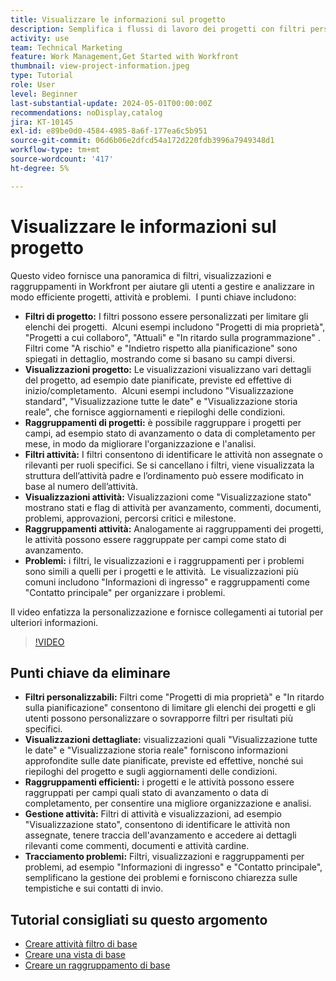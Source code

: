 ```yaml
---
title: Visualizzare le informazioni sul progetto
description: Semplifica i flussi di lavoro dei progetti con filtri personalizzabili, viste dettagliate, raggruppamenti efficienti, strumenti di gestione delle attività e funzioni di tracciamento dei problemi per migliorarne l’organizzazione e la chiarezza.
activity: use
team: Technical Marketing
feature: Work Management,Get Started with Workfront
thumbnail: view-project-information.jpeg
type: Tutorial
role: User
level: Beginner
last-substantial-update: 2024-05-01T00:00:00Z
recommendations: noDisplay,catalog
jira: KT-10145
exl-id: e89be0d0-4584-4985-8a6f-177ea6c5b951
source-git-commit: 06d6b06e2dfcd54a172d220fdb3996a7949348d1
workflow-type: tm+mt
source-wordcount: '417'
ht-degree: 5%

---
```


# Visualizzare le informazioni sul progetto

Questo video fornisce una panoramica di filtri, visualizzazioni e raggruppamenti in Workfront per aiutare gli utenti a gestire e analizzare in modo efficiente progetti, attività e problemi. &#x200B; I punti chiave includono:

* **Filtri di progetto:** I filtri possono essere personalizzati per limitare gli elenchi dei progetti. &#x200B; Alcuni esempi includono &quot;Progetti di mia proprietà&quot;, &quot;Progetti a cui collaboro&quot;, &quot;Attuali&quot; e &quot;In ritardo sulla programmazione&quot; &#x200B;. Filtri come &quot;A rischio&quot; e &quot;Indietro rispetto alla pianificazione&quot; sono spiegati in dettaglio, mostrando come si basano su campi diversi.
* **Visualizzazioni progetto:** Le visualizzazioni visualizzano vari dettagli del progetto, ad esempio date pianificate, previste ed effettive di inizio/completamento. &#x200B; Alcuni esempi includono &quot;Visualizzazione standard&quot;, &quot;Visualizzazione tutte le date&quot; e &quot;Visualizzazione storia reale&quot;, che fornisce aggiornamenti e riepiloghi delle condizioni. &#x200B;
* **Raggruppamenti di progetti:** è possibile raggruppare i progetti per campi, ad esempio stato di avanzamento o data di completamento per mese, in modo da migliorare l&#39;organizzazione e l&#39;analisi. &#x200B;
* **Filtri attività:** I filtri consentono di identificare le attività non assegnate o rilevanti per ruoli specifici. &#x200B; Se si cancellano i filtri, viene visualizzata la struttura dell’attività padre e l’ordinamento può essere modificato in base al numero dell’attività. &#x200B;
* **Visualizzazioni attività:** Visualizzazioni come &quot;Visualizzazione stato&quot; mostrano stati e flag di attività per avanzamento, commenti, documenti, problemi, approvazioni, percorsi critici e milestone.
* **Raggruppamenti attività:** Analogamente ai raggruppamenti dei progetti, le attività possono essere raggruppate per campi come stato di avanzamento. &#x200B;
* **Problemi:** i filtri, le visualizzazioni e i raggruppamenti per i problemi sono simili a quelli per i progetti e le attività. &#x200B; Le visualizzazioni più comuni includono &quot;Informazioni di ingresso&quot; e raggruppamenti come &quot;Contatto principale&quot; per organizzare i problemi. &#x200B;

Il video enfatizza la personalizzazione e fornisce collegamenti ai tutorial per ulteriori informazioni. &#x200B;

>[!VIDEO](https://video.tv.adobe.com/v/3428815/?quality=12&learn=on&enablevpops)

## Punti chiave da eliminare

* **Filtri personalizzabili:** Filtri come &quot;Progetti di mia proprietà&quot; e &quot;In ritardo sulla pianificazione&quot; consentono di limitare gli elenchi dei progetti e gli utenti possono personalizzare o sovrapporre filtri per risultati più specifici. &#x200B;
* **Visualizzazioni dettagliate:** visualizzazioni quali &quot;Visualizzazione tutte le date&quot; e &quot;Visualizzazione storia reale&quot; forniscono informazioni approfondite sulle date pianificate, previste ed effettive, nonché sui riepiloghi del progetto e sugli aggiornamenti delle condizioni. &#x200B;
* **Raggruppamenti efficienti:** i progetti e le attività possono essere raggruppati per campi quali stato di avanzamento o data di completamento, per consentire una migliore organizzazione e analisi. &#x200B;
* **Gestione attività:** Filtri di attività e visualizzazioni, ad esempio &quot;Visualizzazione stato&quot;, consentono di identificare le attività non assegnate, tenere traccia dell&#39;avanzamento e accedere ai dettagli rilevanti come commenti, documenti e attività cardine. &#x200B;
* **Tracciamento problemi:** Filtri, visualizzazioni e raggruppamenti per problemi, ad esempio &quot;Informazioni di ingresso&quot; e &quot;Contatto principale&quot;, semplificano la gestione dei problemi e forniscono chiarezza sulle tempistiche e sui contatti di invio. &#x200B;




## Tutorial consigliati su questo argomento

* [Creare attività filtro di base](/help/reporting/basic-reporting/create-a-basic-filter-activity.md)
* [Creare una vista di base](/help/reporting/basic-reporting/create-a-basic-view.md)
* [Creare un raggruppamento di base](/help/reporting/basic-reporting/create-a-basic-grouping.md)

